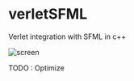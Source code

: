 # verletSFML
Verlet integration with SFML in c++

![screen](https://github.com/user-attachments/assets/3e7c964c-b9d2-4db4-8d0d-2243415b062e)

TODO :
Optimize
